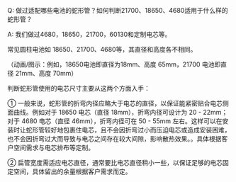 Q: 做过适配哪些电池的蛇形管？如何判断21700、18650、4680适用于什么样的蛇形管？

A: 我们做过4680，18650，21700，60130和定制电芯等。

常见圆柱电池如 18650、21700、4680等，其直径和高度各不相同。

（动画/图示：例如，18650电池即直径为18mm、高度 65mm，21700 电池即直径 21mm、高度 70mm）

判断蛇形管使用的电芯尺寸主要从这两个方面入手：

① 一般来说，蛇形管的折弯内径应略大于电芯的直径，以保证能紧密贴合电芯侧面曲线。例如对于 18650 电芯（直径 18mm），折弯内径可设计为 20 - 22mm；对于 4680 电芯（直径 46mm），折弯内径可在 50 - 55mm 左右。这样可以在安装时让蛇形管较好地包裹住电芯，且不会因折弯过小而压迫电芯或造成安装困难，也不会因折弯过大而导致与电芯之间存在较大间隙，影响散热效果。。具体根据客户空间需求与电芯排布等定制。

② 扁管宽度需适应电芯直径，通常要比电芯直径稍小一些，以保证足够的电芯固定空间，具体留出的余量根据客户需求而定。

